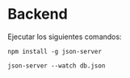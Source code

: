 # Backend

Ejecutar los siguientes comandos:

```
npm install -g json-server
```

```
json-server --watch db.json
```

